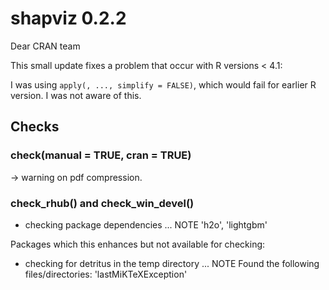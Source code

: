 # shapviz 0.2.2

Dear CRAN team

This small update fixes a problem that occur with R versions < 4.1:

I was using `apply(, ..., simplify = FALSE)`, which would fail for earlier R version. I was not aware of this.

## Checks

### check(manual = TRUE, cran = TRUE) 

-> warning on pdf compression.

### check_rhub() and check_win_devel()

* checking package dependencies ... NOTE
  'h2o', 'lightgbm'
  
Packages which this enhances but not available for checking:
* checking for detritus in the temp directory ... NOTE
Found the following files/directories:
  'lastMiKTeXException'
